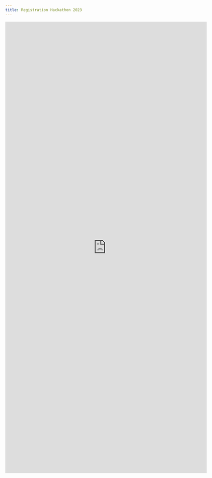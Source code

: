 ```yaml
---
title: Registration Hackathon 2023
---
```


<iframe src="https://docs.google.com/forms/d/e/1FAIpQLSc10MiK4li-SIY8SidhwFEwFbDcna-fio1xFY2nmimqXPPvLA/viewform?embedded=true" width="640" height="1431" frameborder="0" marginheight="0" marginwidth="0">Loading…</iframe>
